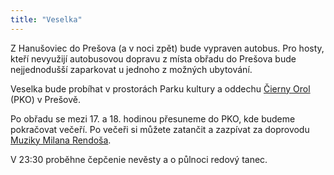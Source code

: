 ```yaml
---
title: "Veselka"
---
```

Z Hanušoviec do Prešova (a v noci zpět) bude vypraven autobus. Pro hosty, kteří nevyužijí autobusovou dopravu z místa obřadu do Prešova bude nejjednodušší zaparkovat u jednoho z možných ubytování.

Veselka bude probíhat v prostorách Parku kultury a oddechu [Čierny Orol](https://pkopresov.sk/pko-cierny-orol.html) (PKO) v Prešově.

Po obřadu se mezi 17. a 18. hodinou přesuneme do PKO, kde budeme pokračovat večeří. Po večeři si můžete zatančit a zazpívat za doprovodu [Muziky Milana Rendoša](http://www.rendosovci.sk/).

V 23:30 proběhne čepčenie nevěsty a o půlnoci redový tanec.
